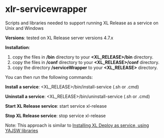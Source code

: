# xlr-servicewrapper
Scripts and libraries needed to support running XL Release as a service on Unix and Windows

**Versions**:  tested on XL Release server versions 4.7.x

**Installation**:

1.  copy the files in **/bin** directory to your **<XL_RELEASE>/bin** directory.
2.  copy the files in **/conf** directory to your **<XL_RELEASE>/conf** directory.
3.  copy the directory **/serviceWrapper** to your **<XL_RELEASE>** directory.

You can then run the following commands:

**Install a service**:  <XL_RELEASE>/bin/install-service (.sh or .cmd)

**Uninstall a service**:  <XL_RELEASE>/bin/uninstall-service (.sh or .cmd)

**Start XL Release service**:  start service xl-release

**Stop XL Release service**:  stop service xl-release

Note:  This approach is similar to [Installing XL Deploy as service, using YAJSW libraries](https://docs.xebialabs.com/xl-deploy/how-to/install-xl-deploy-as-a-service-4.5.html)
